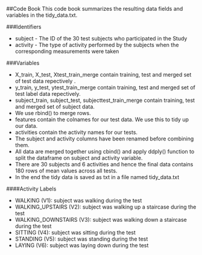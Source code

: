 ##Code Book
This code book summarizes the resulting data fields and variables in the tidy_data.txt.

###Identifiers

* subject - The ID of the 30 test subjects who participated in the Study
* activity - The type of activity performed by the subjects when the corresponding measurements were taken

###Variables

* X_train, X_test, Xtest_train_merge contain training, test and merged set of test data repectively .
* y_train, y_test, ytest_train_merge contain training, test and merged set of test label data repectively.
* subject_train, subject_test, subjecttest_train_merge contain training, test and merged set of subject data.
* We use rbind() to merge rows.
* features contain the colnames for our test data. We use this to tidy up our data.
* activities contain the activity names for our tests.
* The subject and activity columns have been renamed before combining them.
* All data are merged together using cbind() and apply ddply() function to split the dataframe on subject and activity variable. 
* There are 30 subjects and 6 activities and hence the final data contains 180 rows of mean values across all tests.
* In the end the tidy data is saved as txt in a file named tidy_data.txt


####Activity Labels

* WALKING (V1):              subject was walking during the test
* WALKING_UPSTAIRS (V2):     subject was walking up a staircase during the test
* WALKING_DOWNSTAIRS (V3):   subject was walking down a staircase during the test
* SITTING (V4):              subject was sitting during the test
* STANDING (V5):             subject was standing during the test
* LAYING (V6):               subject was laying down during the test
